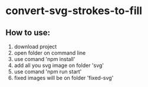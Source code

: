 # convert-svg-strokes-to-fill

## How to use:
1) download project
2) open folder on command line
3) use comand 'npm install'
4) add all you svg image on folder 'svg'
5) use comand 'npm run start'
6) fixed images will be on folder 'fixed-svg'